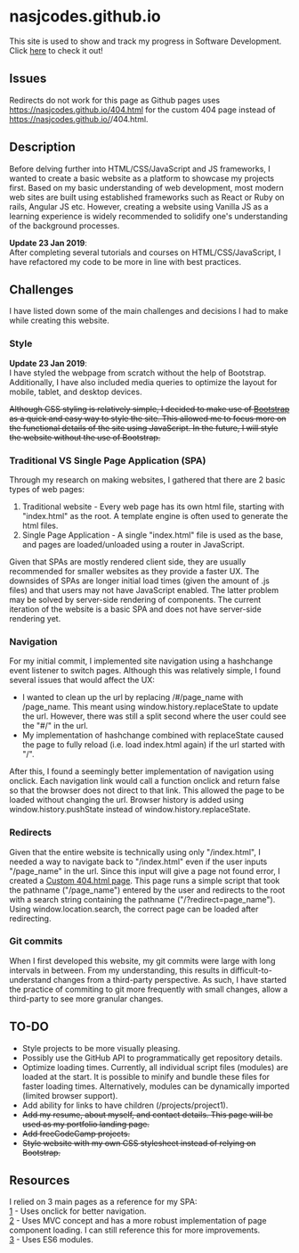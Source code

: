 # nasjcodes.github.io
This site is used to show and track my progress in Software Development. Click [here](https://nasjcodes.github.io) to check it out!

## Issues
Redirects do not work for this page as Github pages uses https://nasjcodes.github.io/404.html for the custom 404 page instead of https://nasjcodes.github.io/<repo>/404.html.

## Description
Before delving further into HTML/CSS/JavaScript and JS frameworks, I wanted to create a basic website as a platform to showcase my projects first. Based on my basic understanding of web development, most modern web sites are built using established frameworks such as React or Ruby on rails, Angular JS etc. However, creating a website using Vanilla JS as a learning experience is widely recommended to solidify one's understanding of the background processes.

__Update 23 Jan 2019__:\
After completing several tutorials and courses on HTML/CSS/JavaScript, I have refactored my code to be more in line with best practices.

## Challenges
I have listed down some of the main challenges and decisions I had to make while creating this website.

### Style
__Update 23 Jan 2019__:\
I have styled the webpage from scratch without the help of Bootstrap. Additionally, I have also included media queries to optimize the layout for mobile, tablet, and desktop devices.

~~Although CSS styling is relatively simple, I decided to make use of [Bootstrap](https://getbootstrap.com/) as a quick and easy way to style the site. This allowed me to focus more on the functional details of the site using JavaScript. In the future, I will style the website without the use of Bootstrap.~~

### Traditional VS Single Page Application (SPA)
Through my research on making websites, I gathered that there are 2 basic types of web pages:
1. Traditional website - Every web page has its own html file, starting with "index.html" as the root. A template engine is often used to generate the html files.
2. Single Page Application - A single "index.html" file is used as the base, and pages are loaded/unloaded using a router in JavaScript.

Given that SPAs are mostly rendered client side, they are usually recommended for smaller websites as they provide a faster UX. The downsides of SPAs are longer initial load times (given the amount of .js files) and that users may not have JavaScript enabled. The latter problem may be solved by server-side rendering of components. The current iteration of the website is a basic SPA and does not have server-side rendering yet.

### Navigation
For my initial commit, I implemented site navigation using a hashchange event listener to switch pages. Although this was relatively simple, I found several issues that would affect the UX:
* I wanted to clean up the url by replacing /#/page_name with /page_name. This meant using window.history.replaceState to update the url. However, there was still a split second where the user could see the "#/" in the url.
* My implementation of hashchange combined with replaceState caused the page to fully reload (i.e. load index.html again) if the url started with "/".

After this, I found a seemingly better implementation of navigation using onclick. Each navigation link would call a function onclick and return false so that the browser does not direct to that link. This allowed the page to be loaded without changing the url. Browser history is added using window.history.pushState instead of window.history.replaceState.

### Redirects
Given that the entire website is technically using only "/index.html", I needed a way to navigate back to "/index.html" even if the user inputs "/page_name" in the url. Since this input will give a page not found error, I created a [Custom 404.html page](https://help.github.com/articles/creating-a-custom-404-page-for-your-github-pages-site/). This page runs a simple script that took the pathname ("/page_name") entered by the user and redirects to the root with a search string containing the pathname ("/?redirect=page_name"). Using window.location.search, the correct page can be loaded after redirecting.

### Git commits
When I first developed this website, my git commits were large with long intervals in between. From my understanding, this results in difficult-to-understand changes from a third-party perspective. As such, I have started the practice of commiting to git more frequently with small changes, allow a third-party to see more granular changes.

## TO-DO
* Style projects to be more visually pleasing.
* Possibly use the GitHub API to programmatically get repository details.
* Optimize loading times. Currently, all individual script files (modules) are loaded at the start. It is possible to minify and bundle these files for faster loading times. Alternatively, modules can be dynamically imported (limited browser support).
* Add ability for links to have children (/projects/project1).
* ~~Add my resume, about myself, and contact details. This page will be used as my portfolio landing page.~~
* ~~Add freeCodeCamp projects.~~
* ~~Style website with my own CSS stylesheet instead of relying on Bootstrap.~~

## Resources
I relied on 3 main pages as a reference for my SPA:\
[1](https://github.com/FermiDirak/fermidirak.github.io) - Uses onclick for better navigation.\
[2](https://github.com/w3cj/front-end-face-off-vanilla-js) - Uses MVC concept and has a more robust implementation of page component loading. I can still reference this for more improvements.\
[3](https://dev.to/rishavs/making-a-single-page-app-in-ye-good-olde-js-es6-3eng) - Uses ES6 modules.